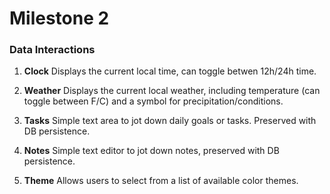 # Milestone 2

### **Data Interactions**  
1. **Clock**  Displays the current local time, can toggle betwen 12h/24h time.  

2. **Weather**  Displays the current local weather, including temperature (can toggle between F/C) and a symbol for precipitation/conditions.  

3. **Tasks** Simple text area to jot down daily goals or tasks. Preserved with DB persistence.  

4. **Notes**  Simple text editor to jot down notes, preserved with DB persistence.  

5. **Theme**  Allows users to select from a list of available color themes.  